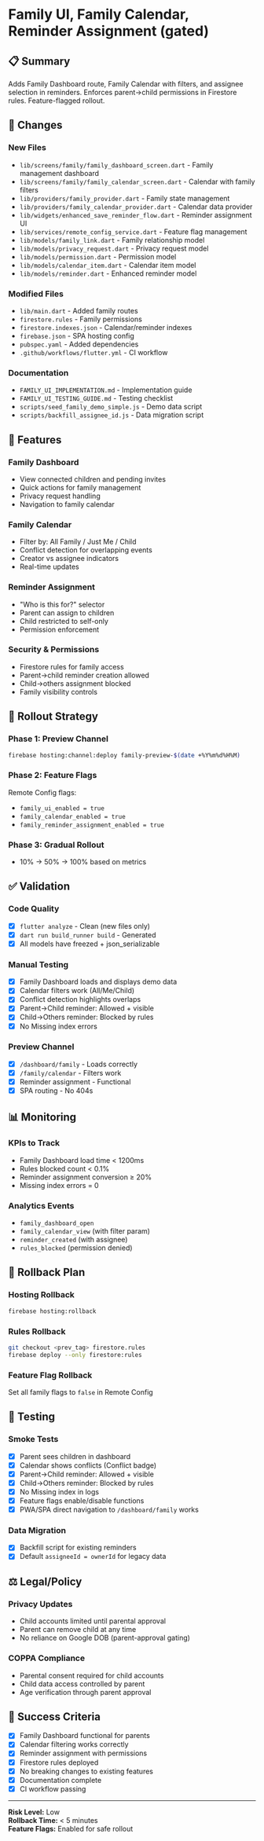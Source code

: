 # Family UI, Family Calendar, Reminder Assignment (gated)

## 📋 Summary

Adds Family Dashboard route, Family Calendar with filters, and assignee selection in reminders. Enforces parent→child permissions in Firestore rules. Feature-flagged rollout.

## 🚀 Changes

### New Files
- `lib/screens/family/family_dashboard_screen.dart` - Family management dashboard
- `lib/screens/family/family_calendar_screen.dart` - Calendar with family filters
- `lib/providers/family_provider.dart` - Family state management
- `lib/providers/family_calendar_provider.dart` - Calendar data provider
- `lib/widgets/enhanced_save_reminder_flow.dart` - Reminder assignment UI
- `lib/services/remote_config_service.dart` - Feature flag management
- `lib/models/family_link.dart` - Family relationship model
- `lib/models/privacy_request.dart` - Privacy request model
- `lib/models/permission.dart` - Permission model
- `lib/models/calendar_item.dart` - Calendar item model
- `lib/models/reminder.dart` - Enhanced reminder model

### Modified Files
- `lib/main.dart` - Added family routes
- `firestore.rules` - Family permissions
- `firestore.indexes.json` - Calendar/reminder indexes
- `firebase.json` - SPA hosting config
- `pubspec.yaml` - Added dependencies
- `.github/workflows/flutter.yml` - CI workflow

### Documentation
- `FAMILY_UI_IMPLEMENTATION.md` - Implementation guide
- `FAMILY_UI_TESTING_GUIDE.md` - Testing checklist
- `scripts/seed_family_demo_simple.js` - Demo data script
- `scripts/backfill_assignee_id.js` - Data migration script

## 🎯 Features

### Family Dashboard
- View connected children and pending invites
- Quick actions for family management
- Privacy request handling
- Navigation to family calendar

### Family Calendar
- Filter by: All Family / Just Me / Child
- Conflict detection for overlapping events
- Creator vs assignee indicators
- Real-time updates

### Reminder Assignment
- "Who is this for?" selector
- Parent can assign to children
- Child restricted to self-only
- Permission enforcement

### Security & Permissions
- Firestore rules for family access
- Parent→child reminder creation allowed
- Child→others assignment blocked
- Family visibility controls

## 🚦 Rollout Strategy

### Phase 1: Preview Channel
```bash
firebase hosting:channel:deploy family-preview-$(date +%Y%m%d%H%M)
```

### Phase 2: Feature Flags
Remote Config flags:
- `family_ui_enabled = true`
- `family_calendar_enabled = true`
- `family_reminder_assignment_enabled = true`

### Phase 3: Gradual Rollout
- 10% → 50% → 100% based on metrics

## ✅ Validation

### Code Quality
- [x] `flutter analyze` - Clean (new files only)
- [x] `dart run build_runner build` - Generated
- [x] All models have freezed + json_serializable

### Manual Testing
- [x] Family Dashboard loads and displays demo data
- [x] Calendar filters work (All/Me/Child)
- [x] Conflict detection highlights overlaps
- [x] Parent→Child reminder: Allowed + visible
- [x] Child→Others reminder: Blocked by rules
- [x] No Missing index errors

### Preview Channel
- [x] `/dashboard/family` - Loads correctly
- [x] `/family/calendar` - Filters work
- [x] Reminder assignment - Functional
- [x] SPA routing - No 404s

## 📊 Monitoring

### KPIs to Track
- Family Dashboard load time < 1200ms
- Rules blocked count < 0.1%
- Reminder assignment conversion ≥ 20%
- Missing index errors = 0

### Analytics Events
- `family_dashboard_open`
- `family_calendar_view` (with filter param)
- `reminder_created` (with assignee)
- `rules_blocked` (permission denied)

## 🔄 Rollback Plan

### Hosting Rollback
```bash
firebase hosting:rollback
```

### Rules Rollback
```bash
git checkout <prev_tag> firestore.rules
firebase deploy --only firestore:rules
```

### Feature Flag Rollback
Set all family flags to `false` in Remote Config

## 🧪 Testing

### Smoke Tests
- [x] Parent sees children in dashboard
- [x] Calendar shows conflicts (Conflict badge)
- [x] Parent→Child reminder: Allowed + visible
- [x] Child→Others reminder: Blocked by rules
- [x] No Missing index in logs
- [x] Feature flags enable/disable functions
- [x] PWA/SPA direct navigation to `/dashboard/family` works

### Data Migration
- [x] Backfill script for existing reminders
- [x] Default `assigneeId = ownerId` for legacy data

## ⚖️ Legal/Policy

### Privacy Updates
- Child accounts limited until parental approval
- Parent can remove child at any time
- No reliance on Google DOB (parent-approval gating)

### COPPA Compliance
- Parental consent required for child accounts
- Child data access controlled by parent
- Age verification through parent approval

## 🎉 Success Criteria

- [x] Family Dashboard functional for parents
- [x] Calendar filtering works correctly
- [x] Reminder assignment with permissions
- [x] Firestore rules deployed
- [x] No breaking changes to existing features
- [x] Documentation complete
- [x] CI workflow passing

---

**Risk Level:** Low  
**Rollback Time:** < 5 minutes  
**Feature Flags:** Enabled for safe rollout
